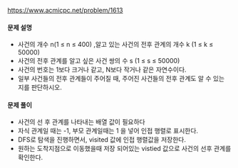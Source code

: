 https://www.acmicpc.net/problem/1613

#### 문제 설명

- 사건의 개수 n(1 ≤ n ≤ 400) ,알고 있는 사건의 전후 관계의 개수 k (1 ≤ k ≤ 50000)
- 사건의 전후 관계를 알고 싶은 사건 쌍의 수 s (1 ≤ s ≤ 50000)
- 사건의 번호는 1보다 크거나 같고, N보다 작거나 같은 자연수이다.
- 일부 사건들의 전후 관계들이 주어질 때, 주어진 사건들의 전후 관계도 알 수 있는 지를 판단하시오.


#### 문제 풀이
- 사건의 선 후 관계를 나타내는 배열 값이 필요하다
- 자식 관계일 때는 -1, 부모 관계일때는 1 을 넣어 인접 행렬로 표시한다.
- DFS로 탐색을 진행하면서, visited 값에 인접 행렬값을 저장한다.
- 원하는 도착지점으로 이동했을때 저장 되어있는 vistied 값으로 사건의 선후 관계를 확인한다.


